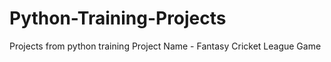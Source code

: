# Python-Training-Projects
Projects from python training
Project Name - Fantasy Cricket League Game 
